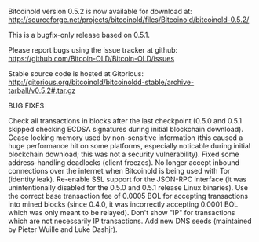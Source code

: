 Bitcoinold version 0.5.2 is now available for download at:
http://sourceforge.net/projects/bitcoinold/files/Bitcoinold/bitcoinold-0.5.2/

This is a bugfix-only release based on 0.5.1.

Please report bugs using the issue tracker at github:
https://github.com/Bitcoin-OLD/Bitcoin-OLD/issues

Stable source code is hosted at Gitorious:
http://gitorious.org/bitcoinold/bitcoinoldd-stable/archive-tarball/v0.5.2#.tar.gz

BUG FIXES

Check all transactions in blocks after the last checkpoint (0.5.0 and 0.5.1 skipped checking ECDSA signatures during initial blockchain download).
Cease locking memory used by non-sensitive information (this caused a huge performance hit on some platforms, especially noticable during initial blockchain download; this was
not a security vulnerability).
Fixed some address-handling deadlocks (client freezes).
No longer accept inbound connections over the internet when Bitcoinold is being used with Tor (identity leak).
Re-enable SSL support for the JSON-RPC interface (it was unintentionally disabled for the 0.5.0 and 0.5.1 release Linux binaries).
Use the correct base transaction fee of 0.0005 BOL for accepting transactions into mined blocks (since 0.4.0, it was incorrectly accepting 0.0001 BOL which was only meant to be relayed).
Don't show "IP" for transactions which are not necessarily IP transactions.
Add new DNS seeds (maintained by Pieter Wuille and Luke Dashjr).
